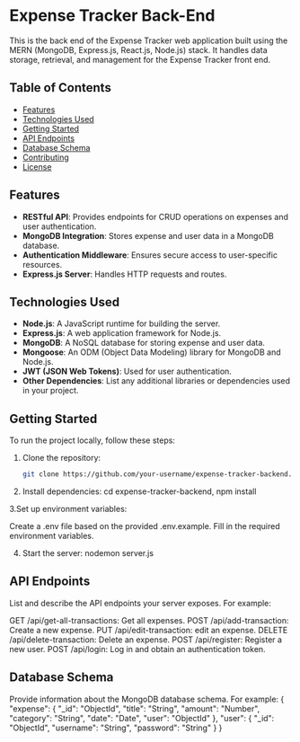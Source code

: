 
# Expense Tracker Back-End

This is the back end of the Expense Tracker web application built using the MERN (MongoDB, Express.js, React.js, Node.js) stack. It handles data storage, retrieval, and management for the Expense Tracker front end.

## Table of Contents

- [Features](#features)
- [Technologies Used](#technologies-used)
- [Getting Started](#getting-started)
- [API Endpoints](#api-endpoints)
- [Database Schema](#database-schema)
- [Contributing](#contributing)
- [License](#license)

## Features

- **RESTful API**: Provides endpoints for CRUD operations on expenses and user authentication.
- **MongoDB Integration**: Stores expense and user data in a MongoDB database.
- **Authentication Middleware**: Ensures secure access to user-specific resources.
- **Express.js Server**: Handles HTTP requests and routes.

## Technologies Used

- **Node.js**: A JavaScript runtime for building the server.
- **Express.js**: A web application framework for Node.js.
- **MongoDB**: A NoSQL database for storing expense and user data.
- **Mongoose**: An ODM (Object Data Modeling) library for MongoDB and Node.js.
- **JWT (JSON Web Tokens)**: Used for user authentication.
- **Other Dependencies**: List any additional libraries or dependencies used in your project.

## Getting Started

To run the project locally, follow these steps:

1. Clone the repository:

   ```bash
   git clone https://github.com/your-username/expense-tracker-backend.git

2. Install dependencies:
 cd expense-tracker-backend,
 npm install

3.Set up environment variables:

Create a .env file based on the provided .env.example.
Fill in the required environment variables.

4. Start the server: nodemon server.js

## API Endpoints
List and describe the API endpoints your server exposes. For example:

GET /api/get-all-transactions: Get all expenses.
POST /api/add-transaction: Create a new expense.
PUT /api/edit-transaction: edit an expense.
DELETE /api/delete-transaction: Delete an expense.
POST /api/register: Register a new user.
POST /api/login: Log in and obtain an authentication token.

## Database Schema
Provide information about the MongoDB database schema. For example:
{
  "expense": {
    "_id": "ObjectId",
    "title": "String",
    "amount": "Number",
    "category": "String",
    "date": "Date",
    "user": "ObjectId"
  },
  "user": {
    "_id": "ObjectId",
    "username": "String",
    "password": "String"
  }
}

